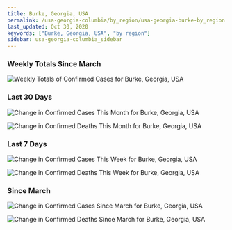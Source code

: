 ```yaml
---
title: Burke, Georgia, USA
permalink: /usa-georgia-columbia/by_region/usa-georgia-burke-by_region.html
last_updated: Oct 30, 2020
keywords: ["Burke, Georgia, USA", "by region"]
sidebar: usa-georgia-columbia_sidebar
---
```


<h3>Weekly Totals Since March</h3>

![Weekly Totals of Confirmed Cases for Burke, Georgia, USA](/covid_tracker/images/graphs/usa-georgia-burke-weekly_totals_graph.png)

<h3>Last 30 Days</h3>

![Change in Confirmed Cases This Month for Burke, Georgia, USA](/covid_tracker/images/graphs/usa-georgia-burke-delta_confirmed-30_days_graph.png)

![Change in Confirmed Deaths This Month for Burke, Georgia, USA](/covid_tracker/images/graphs/usa-georgia-burke-delta_deaths-30_days_graph.png)

<h3>Last 7 Days</h3>

![Change in Confirmed Cases This Week for Burke, Georgia, USA](/covid_tracker/images/graphs/usa-georgia-burke-delta_confirmed-7_days_graph.png)

![Change in Confirmed Deaths This Week for Burke, Georgia, USA](/covid_tracker/images/graphs/usa-georgia-burke-delta_deaths-7_days_graph.png)

<h3>Since March</h3>

![Change in Confirmed Cases Since March for Burke, Georgia, USA](/covid_tracker/images/graphs/usa-georgia-burke-delta_confirmed-since_march_graph.png)

![Change in Confirmed Deaths Since March for Burke, Georgia, USA](/covid_tracker/images/graphs/usa-georgia-burke-delta_deaths-since_march_graph.png)
